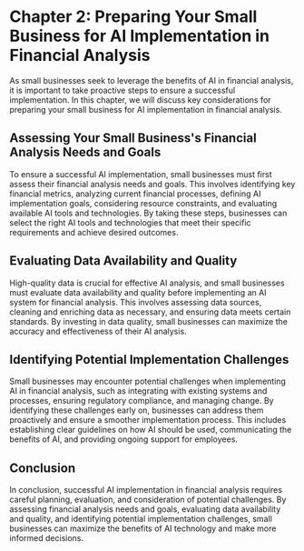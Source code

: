 Chapter 2: Preparing Your Small Business for AI Implementation in Financial Analysis
====================================================================================

As small businesses seek to leverage the benefits of AI in financial analysis, it is important to take proactive steps to ensure a successful implementation. In this chapter, we will discuss key considerations for preparing your small business for AI implementation in financial analysis.

Assessing Your Small Business's Financial Analysis Needs and Goals
------------------------------------------------------------------

To ensure a successful AI implementation, small businesses must first assess their financial analysis needs and goals. This involves identifying key financial metrics, analyzing current financial processes, defining AI implementation goals, considering resource constraints, and evaluating available AI tools and technologies. By taking these steps, businesses can select the right AI tools and technologies that meet their specific requirements and achieve desired outcomes.

Evaluating Data Availability and Quality
----------------------------------------

High-quality data is crucial for effective AI analysis, and small businesses must evaluate data availability and quality before implementing an AI system for financial analysis. This involves assessing data sources, cleaning and enriching data as necessary, and ensuring data meets certain standards. By investing in data quality, small businesses can maximize the accuracy and effectiveness of their AI analysis.

Identifying Potential Implementation Challenges
-----------------------------------------------

Small businesses may encounter potential challenges when implementing AI in financial analysis, such as integrating with existing systems and processes, ensuring regulatory compliance, and managing change. By identifying these challenges early on, businesses can address them proactively and ensure a smoother implementation process. This includes establishing clear guidelines on how AI should be used, communicating the benefits of AI, and providing ongoing support for employees.

Conclusion
----------

In conclusion, successful AI implementation in financial analysis requires careful planning, evaluation, and consideration of potential challenges. By assessing financial analysis needs and goals, evaluating data availability and quality, and identifying potential implementation challenges, small businesses can maximize the benefits of AI technology and make more informed decisions.

